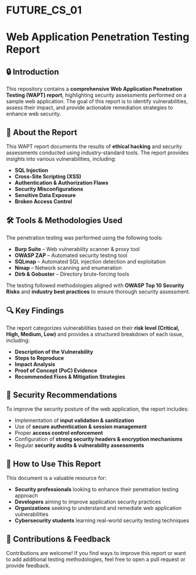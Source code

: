 # FUTURE_CS_01
# Web Application Penetration Testing Report

## 🔒 Introduction
This repository contains a **comprehensive Web Application Penetration Testing (WAPT) report**, highlighting security assessments performed on a sample web application. The goal of this report is to identify vulnerabilities, assess their impact, and provide actionable remediation strategies to enhance web security.

## 📌 About the Report
This WAPT report documents the results of **ethical hacking** and security assessments conducted using industry-standard tools. The report provides insights into various vulnerabilities, including:
- **SQL Injection**
- **Cross-Site Scripting (XSS)**
- **Authentication & Authorization Flaws**
- **Security Misconfigurations**
- **Sensitive Data Exposure**
- **Broken Access Control**

## 🛠️ Tools & Methodologies Used
The penetration testing was performed using the following tools:
- **Burp Suite** – Web vulnerability scanner & proxy tool
- **OWASP ZAP** – Automated security testing tool
- **SQLmap** – Automated SQL injection detection and exploitation
- **Nmap** – Network scanning and enumeration
- **Dirb & Gobuster** – Directory brute-forcing tools

The testing followed methodologies aligned with **OWASP Top 10 Security Risks** and **industry best practices** to ensure thorough security assessment.

## 🔍 Key Findings
The report categorizes vulnerabilities based on their **risk level (Critical, High, Medium, Low)** and provides a structured breakdown of each issue, including:
- **Description of the Vulnerability**
- **Steps to Reproduce**
- **Impact Analysis**
- **Proof of Concept (PoC) Evidence**
- **Recommended Fixes & Mitigation Strategies**

## 🔐 Security Recommendations
To improve the security posture of the web application, the report includes:
- Implementation of **input validation & sanitization**
- Use of **secure authentication & session management**
- Proper **access control enforcement**
- Configuration of **strong security headers & encryption mechanisms**
- Regular **security audits & vulnerability assessments**

## 📄 How to Use This Report
This document is a valuable resource for:
- **Security professionals** looking to enhance their penetration testing approach
- **Developers** aiming to improve application security practices
- **Organizations** seeking to understand and remediate web application vulnerabilities
- **Cybersecurity students** learning real-world security testing techniques

## 🤝 Contributions & Feedback
Contributions are welcome! If you find ways to improve this report or want to add additional testing methodologies, feel free to open a pull request or provide feedback.



